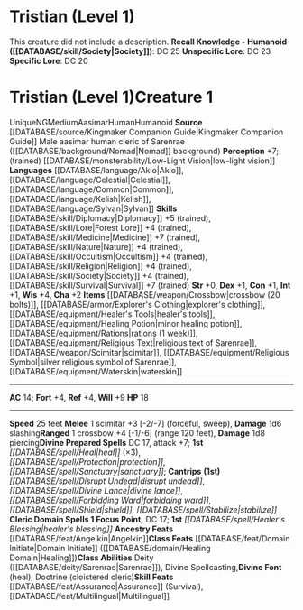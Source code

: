 ﻿---
ac: '14'
alignment: NG
all_resistance: null
burrow_speed: null
charisma: '+2'
climb_speed: null
constitution: '+1'
creature_ability:
- Ancestry Feats
- Class Abilities
- Class Feats
- Divine Font
- Skill Feats
creature_family: null
dexterity: '+1'
element: null
fly_speed: null
fortitude: '+4'
hp: '18'
id: '2399'
immunity: null
intelligence: '+1'
land_speed: '25'
language:
- '[[DATABASE/language/Aklo|Aklo]]'
- '[[DATABASE/language/Celestial|Celestial]]'
- '[[DATABASE/language/Common|Common]]'
- '[[DATABASE/language/Kelish|Kelish]]'
- '[[DATABASE/language/Sylvan|Sylvan]]'
level: '1'
max_speed: '25'
name: Tristian (Level 1)
perception: '+7'
rarity: Unique
reflex: '+4'
resistance: null
rus_type_level: null
sense:
- (trained) [[DATABASE/monsterability/Low-Light Vision|low-light vision]]
size: Medium
skill:
- '[[DATABASE/skill/Diplomacy|Diplomacy]] +5'
- '[[DATABASE/skill/Lore|ForestLore]] +4'
- '[[DATABASE/skill/Medicine|Medicine]] +7'
- '[[DATABASE/skill/Nature|Nature]] +4'
- '[[DATABASE/skill/Occultism|Occultism]] +4'
- '[[DATABASE/skill/Religion|Religion]] +4'
- '[[DATABASE/skill/Society|Society]] +4'
- '[[DATABASE/skill/Survival|Survival]] +7'
source: '[[DATABASE/source/Kingmaker Companion Guide|Kingmaker Companion Guide]]'
speed:
- 25 feet
spell:
- '[[DATABASE/spell/Disrupt Undead|Disrupt Undead]]'
- '[[DATABASE/spell/Divine Lance|Divine Lance]]'
- '[[DATABASE/spell/Forbidding Ward|Forbidding Ward]]'
- '[[DATABASE/spell/Heal|Heal]]'
- '[[DATABASE/spell/Healer''s Blessing|Healer''sBlessing]]'
- '[[DATABASE/spell/Protection|Protection]]'
- '[[DATABASE/spell/Sanctuary|Sanctuary]]'
- '[[DATABASE/spell/Shield|Shield]]'
- '[[DATABASE/spell/Stabilize|Stabilize]]'
strength: '+0'
strength_req: '0'
strongest_save:
- Will
swim_speed: null
trait:
- '[[DATABASE/trait/Aasimar|Aasimar]]'
- '[[DATABASE/trait/Human|Human]]'
- '[[DATABASE/trait/Humanoid|Humanoid]]'
- '[[DATABASE/trait/Unique|Unique]]'
type: Creature
vision: Low-light vision
weakest_save:
- Fortitude
- Reflex
weakness: null
will: '+9'
wisdom: '+4'

---
# Tristian (Level 1)

This creature did not include a description.
**Recall Knowledge - Humanoid ([[DATABASE/skill/Society|Society]])**: DC 25
**Unspecific Lore**: DC 23
**Specific Lore**: DC 20

# Tristian (Level 1)<span class="item-type">Creature 1</span>

<span class="trait-unique item-trait">Unique</span><span class="trait-alignment item-trait">NG</span><span class="trait-size item-trait">Medium</span><span class="item-trait">Aasimar</span><span class="item-trait">Human</span><span class="item-trait">Humanoid</span>
**Source** [[DATABASE/source/Kingmaker Companion Guide|Kingmaker Companion Guide]]
Male aasimar human cleric of Sarenrae ([[DATABASE/background/Nomad|Nomad]] background)
**Perception** +7; (trained) [[DATABASE/monsterability/Low-Light Vision|low-light vision]]
**Languages** [[DATABASE/language/Aklo|Aklo]], [[DATABASE/language/Celestial|Celestial]], [[DATABASE/language/Common|Common]], [[DATABASE/language/Kelish|Kelish]], [[DATABASE/language/Sylvan|Sylvan]]
**Skills** [[DATABASE/skill/Diplomacy|Diplomacy]] +5 (trained), [[DATABASE/skill/Lore|Forest Lore]] +4 (trained), [[DATABASE/skill/Medicine|Medicine]] +7 (trained), [[DATABASE/skill/Nature|Nature]] +4 (trained), [[DATABASE/skill/Occultism|Occultism]] +4 (trained), [[DATABASE/skill/Religion|Religion]] +4 (trained), [[DATABASE/skill/Society|Society]] +4 (trained), [[DATABASE/skill/Survival|Survival]] +7 (trained)
**Str** +0, **Dex** +1, **Con** +1, **Int** +1, **Wis** +4, **Cha** +2
**Items** [[DATABASE/weapon/Crossbow|crossbow (20 bolts)]], [[DATABASE/armor/Explorer's Clothing|explorer's clothing]], [[DATABASE/equipment/Healer's Tools|healer's tools]], [[DATABASE/equipment/Healing Potion|minor healing potion]], [[DATABASE/equipment/Rations|rations (1 week)]], [[DATABASE/equipment/Religious Text|religious text of Sarenrae]], [[DATABASE/weapon/Scimitar|scimitar]], [[DATABASE/equipment/Religious Symbol|silver religious symbol of Sarenrae]], [[DATABASE/equipment/Waterskin|waterskin]]

---
**AC** 14; **Fort** +4, **Ref** +4, **Will** +9
**HP** 18

---
**Speed** 25 feet
<span class="in-box-ability">**Melee** <span class="action-icon">1</span> scimitar +3 [-2/-7] (forceful, sweep), **Damage** 1d6 slashing</span><span class="in-box-ability">**Ranged** <span class="action-icon">1</span> crossbow +4 [-1/-6] (range 120 feet), **Damage** 1d8 piercing</span>**Divine Prepared Spells** DC 17, attack +7; **1st** _[[DATABASE/spell/Heal|heal]]_ (×3), _[[DATABASE/spell/Protection|protection]]_, _[[DATABASE/spell/Sanctuary|sanctuary]]_; **Cantrips** **(1st)** _[[DATABASE/spell/Disrupt Undead|disrupt undead]]_, _[[DATABASE/spell/Divine Lance|divine lance]]_, _[[DATABASE/spell/Forbidding Ward|forbidding ward]]_, _[[DATABASE/spell/Shield|shield]]_, _[[DATABASE/spell/Stabilize|stabilize]]_
**Cleric Domain Spells 1 Focus Point,** DC 17; **1st** _[[DATABASE/spell/Healer's Blessing|healer's blessing]]_
<span class="in-box-ability">**Ancestry Feats** [[DATABASE/feat/Angelkin|Angelkin]]</span><span class="in-box-ability">**Class Feats** [[DATABASE/feat/Domain Initiate|Domain Initiate]] ([[DATABASE/domain/Healing Domain|Healing]])</span><span class="in-box-ability">**Class Abilities** Deity ([[DATABASE/deity/Sarenrae|Sarenrae]]), Divine Spellcasting,</span><span class="in-box-ability">**Divine Font** (heal), Doctrine (cloistered cleric)</span><span class="in-box-ability">**Skill Feats** [[DATABASE/feat/Assurance|Assurance]] (Survival), [[DATABASE/feat/Multilingual|Multilingual]]</span>